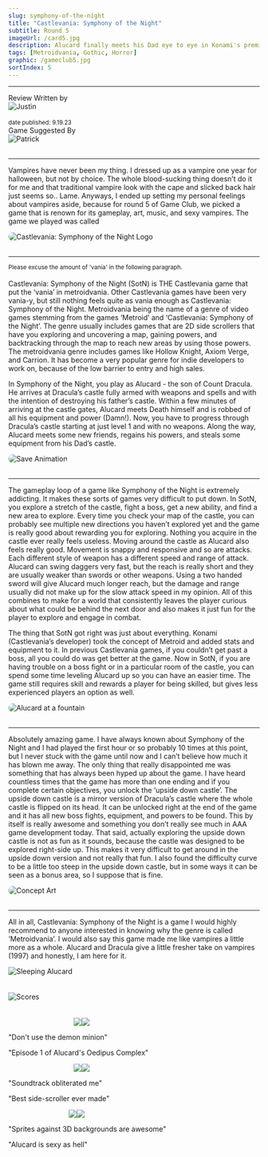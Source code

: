```yaml
---
slug: symphony-of-the-night
title: "Castlevania: Symphony of the Night"
subtitle: Round 5
imageUrl: /card5.jpg
description: Alucard finally meets his Dad eye to eye in Konami's premier Metroidvania
tags: [Metroidvania, Gothic, Horror]
graphic: /gameclub5.jpg
sortIndex: 5
---
```

---
<div class="reviewinfo">
	
<div style=""><span>Review Written by</span>
<div class="reviewimg"><img src="/reviews/reviewjustin.png"
alt="Justin"/> </div><br>
<sub>date published: 9.19.23</sub></div>

<div style=""><span>Game Suggested By</span>
<div class="reviewimg"><img src="/reviews/reviewpatrick.png"
alt="Patrick"/> </div><br></div>

</div>

---

Vampires have never been my thing. I dressed up as a vampire one year for halloween, but not by choice. The whole blood-sucking thing doesn’t do it for me and that traditional vampire look with the cape and slicked back hair just seems so.. Lame. Anyways, I ended up setting my personal feelings about vampires aside, because for round 5 of Game Club, we picked a game that is renown for its gameplay, art, music, and sexy vampires. The game we played was called <br>
<div class="reviewlogo"><img src="/reviews/symphony/logo.png"
alt="Castlevania: Symphony of the Night Logo" style="border-radius: 20px;"/></div><br>

---

<sub>Please excuse the amount of 'vania' in the following paragraph.</sub><br><br>
Castlevania: Symphony of the Night (SotN) is THE Castlevania game that put the ‘vania’ in metroidvania. Other Castlevania games have been very vania-y, but still nothing feels quite as vania enough as Castlevania: Symphony of the Night. Metroidvania being the name of a genre of video games stemming from the games ‘Metroid’ and ‘Castlevania: Symphony of the Night’. The genre usually includes games that are 2D side scrollers that have you exploring and uncovering a map, gaining powers, and backtracking through the map to reach new areas by using those powers. The metroidvania genre includes games like Hollow Knight, Axiom Verge, and Carrion. It has become a very popular genre for indie developers to work on, because of the low barrier to entry and high sales.

In Symphony of the Night, you play as Alucard - the son of Count Dracula. He arrives at Dracula’s castle fully armed with weapons and spells and with the intention of destroying his father’s castle. Within a few minutes of arriving at the castle gates, Alucard meets Death himself and is robbed of all his equipment and power (Damn!). Now, you have to progress through Dracula’s castle starting at just level 1 and with no weapons. Along the way, Alucard meets some new friends, regains his powers, and steals some equipment from his Dad’s castle.
<div class="reviewsplit"><img src="/reviews/symphony/save.gif"
alt="Save Animation" style="border-radius: 20px;"/></div><br>

---

The gameplay loop of a game like Symphony of the Night is extremely addicting. It makes these sorts of games very difficult to put down. In SotN, you explore a stretch of the castle, fight a boss, get a new ability, and find a new area to explore. Every time you check your map of the castle, you can probably see multiple new directions you haven’t explored yet and the game is really good about rewarding you for exploring. Nothing you acquire in the castle ever really feels useless. Moving around the castle as Alucard also feels really good. Movement is snappy and responsive and so are attacks. Each different style of weapon has a different speed and range of attack. Alucard can swing daggers very fast, but the reach is really short and they are usually weaker than swords or other weapons. Using a two handed sword will give Alucard much longer reach, but the damage and range usually did not make up for the slow attack speed in my opinion. All of this combines to make for a world that consistently leaves the player curious about what could be behind the next door and also makes it just fun for the player to explore and engage in combat.

The thing that SotN got right was just about everything. Konami (Castlevania’s developer) took the concept of Metroid and added stats and equipment to it. In previous Castlevania games, if you couldn’t get past a boss, all you could do was get better at the game. Now in SotN, if you are having trouble on a boss fight or in a particular room of the castle, you can spend some time leveling Alucard up so you can have an easier time. The game still requires skill and rewards a player for being skilled, but gives less experienced players an option as well.
<div class="reviewsplit"><img src="/reviews/symphony/fountain.gif"
alt="Alucard at a fountain" style="border-radius: 20px;"/></div><br>

---

Absolutely amazing game. I have always known about Symphony of the Night and I had played the first hour or so probably 10 times at this point, but I never stuck with the game until now and I can’t believe how much it has blown me away. The only thing that really disappointed me was something that has always been hyped up about the game. I have heard countless times that the game has more than one ending and if you complete certain objectives, you unlock the ‘upside down castle’. The upside down castle is a mirror version of Dracula’s castle where the whole castle is flipped on its head. It can be unlocked right at the end of the game and it has all new boss fights, equipment, and powers to be found. This by itself is really awesome and something you don’t really see much in AAA game development today. That said, actually exploring the upside down castle is not as fun as it sounds, because the castle was designed to be explored right-side up. This makes it very difficult to get around in the upside down version and not really that fun. I also found the difficulty curve to be a little too steep in the upside down castle, but in some ways it can be seen as a bonus area, so I suppose that is fine. 
<div class="reviewsplit"><img src="/reviews/symphony/concept1.jpg"
alt="Concept Art" style="border-radius: 20px;"/></div><br>

---

All in all, Castlevania: Symphony of the Night is a game I would highly recommend to anyone interested in knowing why the genre is called ‘Metroidvania’. I would also say this game made me like vampires a little more as a whole. Alucard and Dracula give a little fresher take on vampires (1997) and honestly, I am here for it.

<div class="reviewsplit"><img src="/reviews/symphony/sleeping1.gif"
alt="Sleeping Alucard"/><div>
<br><br>

<div class="reviewsplit"><img src="/reviews/scores/scoresoutline.png"
alt="Scores" /><div>

<br>
<br>

<div class="scores" style=" width: 100%;">
	 
<div class="stars"><img src="/reviews/reviewjustin.png" style="margin-left: 26%;"><img src="/reviews/scores/4star.png"><p>"Don't use the demon minion"</p><p>
	"Episode 1 of Alucard's Oedipus Complex"</p></div>

<div class="cstars"><img src="/reviews/reviewcullen.png" style="margin-left: 26%;"><img src="/reviews/scores/4star.png"><p>"Soundtrack obliterated me"</p><p>
	"Best side-scroller ever made"</p></div>

<div class="pstars"><img src="/reviews/reviewpatrick.png" style="margin-left: 24%;"><img src="/reviews/scores/4star.png"><p>"Sprites against 3D backgrounds are awesome"</p><p>
	"Alucard is sexy as hell"</p></div>

</div>
